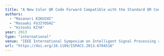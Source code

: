 ```yaml
---
title: "A New Color QR Code Forward Compatible with the Standard QR Code Decoder"
authors:
  - "Masanori KIKUCHI"
  - "Masaaki FUJIYOSHI"
  - "Hitoshi KIYA"
year: 2013
type: "international"
venue: "IEEE International Symposium on Intelligent Signal Processing and Communication Systems, pp. WM1-B-1, Okinawa, Japan, 2013-11-13."
url: "https://doi.org/10.1109/ISPACS.2013.6704516"
---
```

